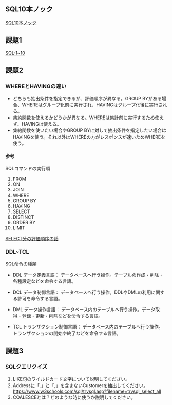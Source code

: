 ## SQL10本ノック

[SQL10本ノック](https://airtable.com/appPxhCPFYGqqN9YU/tblVlFr2q4lIqDKYc/viwX8r6DpCRp80swL/recFl7p6z8GdsGTYa?blocks=hide)

## 課題1
[SQL:1~10](./1~10.sql)

## 課題2

### WHEREとHAVINGの違い
- どちらも抽出条件を指定できるが、評価順序が異なる。GROUP BYがある場合、WHEREはグループ化前に実行され、HAVINGはグループ化後に実行される。
- 集約関数を使えるかどうかが異なる。WHEREは集計前に実行するため使えず、HAVINGは使える。
- 集約関数を使いたい場合やGROUP BYに対して抽出条件を指定したい場合はHAVINGを使う。それ以外はWHEREの方がレスポンスが速いためWHEREを使う。

#### 参考
SQLコマンドの実行順
1. FROM
2. ON
3. JOIN
4. WHERE
5. GROUP BY
6. HAVING
7. SELECT
8. DISTINCT
9. ORDER BY
10. LIMIT

[SELECT分の評価順序の話](https://qiita.com/suzukito/items/edcd00e680186f2930a8)

### DDL~TCL
SQL命令の種類

- DDL
データ定義言語：
データベースへ行う操作。テーブルの作成・削除・各種設定などを命令する言語。

- DCL
データ制御言語：
データベースへ行う操作。DDLやDMLの利用に関する許可を命令する言語。

- DML
データ操作言語：
データベース内のテーブルへ行う操作。データ取得・登録・更新・削除などを命令する言語。

- TCL
トランザクション制御言語：
データベース内のテーブルへ行う操作。トランザクションの開始や終了などを命令する言語。

## 課題3

### SQLクエリクイズ

1. LIKE句のワイルドカード文字について説明してください。
2. Addressに「.」と「,」を含まないCustomerを抽出してください。
https://www.w3schools.com/sql/trysql.asp?filename=trysql_select_all
3. COALESCEとは？どのような時に使うか説明してください。


